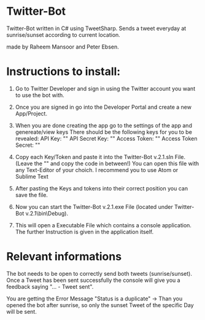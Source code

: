 # Twitter-Bot
Twitter-Bot written in C# using TweetSharp. Sends a tweet everyday at sunrise/sunset according to current location.

made by Raheem Mansoor and Peter Ebsen. 


# Instructions to install:

1. Go to Twitter Developer and sign in using the Twitter account you want to use the bot with.

2. Once you are signed in go into the Developer Portal and create a new App/Project.

3. When you are done creating the app go to the settings of the app and genereate/view keys
   There should be the following keys for you to be revealed:
   API Key: ""
   API Secret Key: ""
   Access Token: ""
   Access Token Secret: ""
   
4. Copy each Key/Token and paste it into the Twitter-Bot v.2.1.sln File. (Leave the "" and copy the code in between!)
   You can open this file with any Text-Editor of your choich. I recommend you to use Atom or Sublime Text
   
5. After pasting the Keys and tokens into their correct position you can save the file. 

6. Now you can start the Twitter-Bot v.2.1.exe File (located under Twitter-Bot v.2.1\bin\Debug).

7. This will open a Executable File which contains a console application. The further Instruction is given in the application itself.



# Relevant informations

The bot needs to be open to correctly send both tweets (sunrise/sunset).
Once a Tweet has been sent successfully the console will give you a feedback saying "... - Tweet sent".


You are getting the Error Message "Status is a duplicate" -> Than you opened the bot after sunrise, so only the sunset Tweet of the specific Day will be sent.




